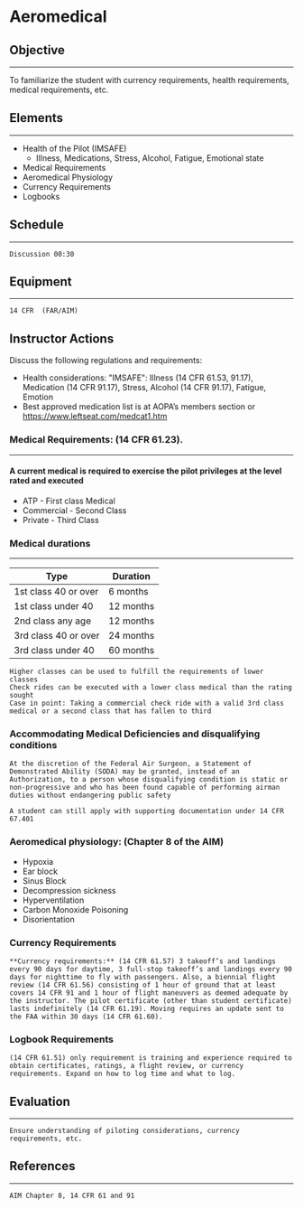 # Aeromedical

## Objective
---
To familiarize the student with currency requirements, health requirements, medical requirements, etc.

## Elements
---
* Health of the Pilot (IMSAFE)
    * Illness, Medications, Stress, Alcohol, Fatigue, Emotional state
* Medical Requirements
* Aeromedical Physiology
* Currency Requirements
* Logbooks

## Schedule
---
    Discussion 00:30

## Equipment
---
    14 CFR  (FAR/AIM)

## Instructor Actions
Discuss the following regulations and requirements:

* Health considerations: "IMSAFE": Illness (14 CFR 61.53, 91.17), Medication (14 CFR 91.17), Stress, Alcohol (14 CFR 91.17), Fatigue, Emotion
* Best approved medication list is at AOPA’s members section or https://www.leftseat.com/medcat1.htm

### Medical Requirements: (14 CFR 61.23).
---
#### A current medical is required to exercise the pilot privileges at the level rated and executed
* ATP - First class Medical
* Commercial - Second Class
* Private - Third Class

### Medical durations
---
| Type | Duration
| --- | ---
| 1st class 40 or over | 6 months
| 1st class under 40 | 12 months
| 2nd class any age | 12 months
| 3rd class 40 or over | 24 months
| 3rd class under 40 | 60 months

    Higher classes can be used to fulfill the requirements of lower classes
    Check rides can be executed with a lower class medical than the rating sought
    Case in point: Taking a commercial check ride with a valid 3rd class medical or a second class that has fallen to third

### Accommodating Medical Deficiencies and disqualifying conditions
    At the discretion of the Federal Air Surgeon, a Statement of Demonstrated Ability (SODA) may be granted, instead of an Authorization, to a person whose disqualifying condition is static or non-progressive and who has been found capable of performing airman duties without endangering public safety

    A student can still apply with supporting documentation under 14 CFR 67.401

### **Aeromedical physiology: (Chapter 8 of the AIM)**
* Hypoxia
* Ear block
* Sinus Block
* Decompression sickness
* Hyperventilation
* Carbon Monoxide Poisoning
* Disorientation

### **Currency Requirements**

    **Currency requirements:** (14 CFR 61.57) 3 takeoff’s and landings every 90 days for daytime, 3 full-stop takeoff’s and landings every 90 days for nighttime to fly with passengers. Also, a biennial flight review (14 CFR 61.56) consisting of 1 hour of ground that at least covers 14 CFR 91 and 1 hour of flight maneuvers as deemed adequate by the instructor. The pilot certificate (other than student certificate) lasts indefinitely (14 CFR 61.19). Moving requires an update sent to the FAA within 30 days (14 CFR 61.60).

### **Logbook Requirements**

    (14 CFR 61.51) only requirement is training and experience required to obtain certificates, ratings, a flight review, or currency requirements. Expand on how to log time and what to log.

## Evaluation
---
    Ensure understanding of piloting considerations, currency requirements, etc.

## References
---
    AIM Chapter 8, 14 CFR 61 and 91